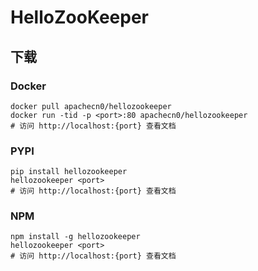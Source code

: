 # HelloZooKeeper

## 下载

### Docker

```
docker pull apachecn0/hellozookeeper
docker run -tid -p <port>:80 apachecn0/hellozookeeper
# 访问 http://localhost:{port} 查看文档
```

### PYPI

```
pip install hellozookeeper
hellozookeeper <port>
# 访问 http://localhost:{port} 查看文档
```

### NPM

```
npm install -g hellozookeeper
hellozookeeper <port>
# 访问 http://localhost:{port} 查看文档
```